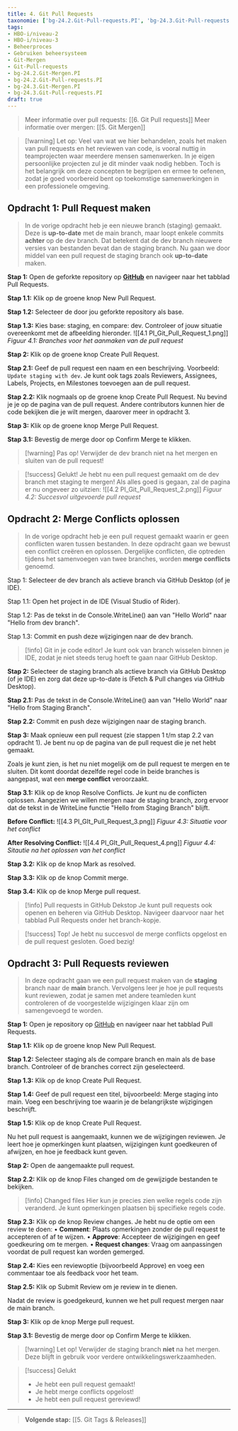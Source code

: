 ```yaml
---
title: 4. Git Pull Requests
taxonomie: ['bg-24.2.Git-Pull-requests.PI', 'bg-24.3.Git-Pull-requests.PI', 'bg-24.2.Git-Mergen.PI', 'bg-24.3.Git-Mergen.PI']
tags:
- HBO-i/niveau-2
- HBO-i/niveau-3
- Beheerproces
- Gebruiken beheersysteem
- Git-Mergen
- Git-Pull-requests
- bg-24.2.Git-Mergen.PI
- bg-24.2.Git-Pull-requests.PI
- bg-24.3.Git-Mergen.PI
- bg-24.3.Git-Pull-requests.PI
draft: true 
---
```


> Meer informatie over pull requests: [[6. Git Pull requests]]
> Meer informatie over mergen: [[5. Git Mergen]]

> [!warning] Let op: 
> Veel van wat we hier behandelen, zoals het maken van pull requests en het reviewen van code, is vooral nuttig in teamprojecten waar meerdere mensen samenwerken. In je eigen persoonlijke projecten zul je dit minder vaak nodig hebben. Toch is het belangrijk om deze concepten te begrijpen en ermee te oefenen, zodat je goed voorbereid bent op toekomstige samenwerkingen in een professionele omgeving.

## Opdracht 1: Pull Request maken
>In de vorige opdracht heb je een nieuwe branch (staging) gemaakt. Deze is **up-to-date** met de main branch, maar loopt enkele commits **achter** op de dev branch. Dat betekent dat de dev branch nieuwere versies van bestanden bevat dan de staging branch. Nu gaan we door middel van een pull request de staging branch ook **up-to-date** maken.

**Stap 1:** Open de geforkte repository op [**GitHub**](https://github.com) en navigeer naar het tabblad Pull Requests.

**Stap 1.1:** Klik op de groene knop New Pull Request.

**Stap 1.2:** Selecteer de door jou geforkte repository als base.

**Stap 1.3:** Kies base: staging, en compare: dev.
	Controleer of jouw situatie overeenkomt met de afbeelding hieronder.
	![[4.1 PI_Git_Pull_Request_1.png]]
	*Figuur 4.1: Branches voor het aanmaken van de pull request*
	
**Stap 2:** Klik op de groene knop Create Pull Request.

**Stap 2.1:** Geef de pull request een naam en een beschrijving.
	Voorbeeld: `Update staging with dev`.
	Je kunt ook tags zoals Reviewers, Assignees, Labels, Projects, en Milestones toevoegen aan de pull request.

**Stap 2.2:** Klik nogmaals op de groene knop Create Pull Request.
	Nu bevind je je op de pagina van de pull request. Andere contributors kunnen hier de code bekijken die je wilt mergen, daarover meer in opdracht 3.

**Stap 3:** Klik op de groene knop Merge Pull Request.

**Stap 3.1:** Bevestig de merge door op Confirm Merge te klikken.

> [!warning] Pas op!
> Verwijder de dev branch niet na het mergen en sluiten van de pull request!

> [!success] Gelukt!
> Je hebt nu een pull request gemaakt om de dev branch met staging te mergen! Als alles goed is gegaan, zal de pagina er nu ongeveer zo uitzien:
> ![[4.2 PI_Git_Pull_Request_2.png]]
> *Figuur 4.2: Succesvol uitgevoerde pull request*

## Opdracht 2: Merge Conflicts oplossen
>In de vorige opdracht heb je een pull request gemaakt waarin er geen conflicten waren tussen bestanden. In deze opdracht gaan we bewust een conflict creëren en oplossen. Dergelijke conflicten, die optreden tijdens het samenvoegen van twee branches, worden **merge conflicts** genoemd.

Stap 1: Selecteer de dev branch als actieve branch via GitHub Desktop (of je IDE).

Stap 1.1: Open het project in de IDE (Visual Studio of Rider).

Stap 1.2: Pas de tekst in de Console.WriteLine() aan van "Hello World" naar "Hello from dev branch".

Stap 1.3: Commit en push deze wijzigingen naar de dev branch.

> [!info] Git in je code editor!
> Je kunt ook van branch wisselen binnen je IDE, zodat je niet steeds terug hoeft te gaan naar GitHub Desktop. 

**Stap 2:** Selecteer de staging branch als actieve branch via GitHub Desktop (of je IDE) en zorg dat deze up-to-date is (Fetch & Pull changes via GitHub Desktop).

**Stap 2.1:** Pas de tekst in de Console.WriteLine() aan van "Hello World" naar "Hello from Staging Branch".

**Stap 2.2:** Commit en push deze wijzigingen naar de staging branch.

**Stap 3:** Maak opnieuw een pull request (zie stappen 1 t/m stap 2.2 van opdracht 1).
	Je bent nu op de pagina van de pull request die je net hebt gemaakt.

Zoals je kunt zien, is het nu niet mogelijk om de pull request te mergen en te sluiten. Dit komt doordat dezelfde regel code in beide branches is aangepast, wat een **merge conflict** veroorzaakt.

**Stap 3.1:** Klik op de knop Resolve Conflicts.
	Je kunt nu de conflicten oplossen. Aangezien we willen mergen naar de staging branch, zorg ervoor dat de tekst in de WriteLine functie "Hello from Staging Branch" blijft.

**Before Conflict:**
![[4.3 PI_GIt_Pull_Request_3.png]]
*Figuur 4.3: Situatie voor het conflict*

**After Resolving Conflict:**
![[4.4 PI_GIt_Pull_Request_4.png]]
*Figuur 4.4: Sitautie na het oplossen van het conflict*

**Stap 3.2:** Klik op de knop Mark as resolved.

**Stap 3.3:** Klik op de knop Commit merge.

**Stap 3.4:** Klik op de knop Merge pull request.

> [!info] Pull requests in GitHub Dekstop
> Je kunt pull requests ook openen en beheren via GitHub Desktop. Navigeer daarvoor naar het tabblad Pull Requests onder het branch-kopje.

> [!success] Top!
> Je hebt nu succesvol de merge conflicts opgelost en de pull request gesloten. Goed bezig!

## Opdracht 3: Pull Requests reviewen
>In deze opdracht gaan we een pull request maken van de **staging** branch naar de **main** branch. Vervolgens leer je hoe je pull requests kunt reviewen, zodat je samen met andere teamleden kunt controleren of de voorgestelde wijzigingen klaar zijn om samengevoegd te worden.

**Stap 1:** Open je repository op [GitHub](https://github.com) en navigeer naar het tabblad Pull Requests.

**Stap 1.1:** Klik op de groene knop New Pull Request.

**Stap 1.2:** Selecteer staging als de compare branch en main als de base branch. Controleer of de branches correct zijn geselecteerd.

**Stap 1.3:** Klik op de knop Create Pull Request.

**Stap 1.4:** Geef de pull request een titel, bijvoorbeeld: Merge staging into main. Voeg een beschrijving toe waarin je de belangrijkste wijzigingen beschrijft.

**Stap 1.5:** Klik op de knop Create Pull Request.

Nu het pull request is aangemaakt, kunnen we de wijzigingen reviewen. Je leert hoe je opmerkingen kunt plaatsen, wijzigingen kunt goedkeuren of afwijzen, en hoe je feedback kunt geven.

**Stap 2:** Open de aangemaakte pull request.

**Stap 2.2:** Klik op de knop Files changed om de gewijzigde bestanden te bekijken.

> [!info] Changed files
> Hier kun je precies zien welke regels code zijn veranderd. Je kunt opmerkingen plaatsen bij specifieke regels code.

**Stap 2.3:** Klik op de knop Review changes. Je hebt nu de optie om een review te doen:
	• **Comment**: Plaats opmerkingen zonder de pull request te accepteren of af te wijzen.
	• **Approve**: Accepteer de wijzigingen en geef goedkeuring om te mergen.
	• **Request changes**: Vraag om aanpassingen voordat de pull request kan worden gemerged.

**Stap 2.4:** Kies een reviewoptie (bijvoorbeeld Approve) en voeg een commentaar toe als feedback voor het team.

**Stap 2.5:** Klik op Submit Review om je review in te dienen.

Nadat de review is goedgekeurd, kunnen we het pull request mergen naar de main branch.

**Stap 3:** Klik op de knop Merge pull request.

**Stap 3.1:** Bevestig de merge door op Confirm Merge te klikken.

> [!warning] Let op!
> Verwijder de staging branch **niet** na het mergen. Deze blijft in gebruik voor verdere ontwikkelingswerkzaamheden.

> [!success] Gelukt
> - Je hebt een pull request gemaakt!
> - Je hebt merge conflicts opgelost!
> - Je hebt een pull request gereviewd!

___

> **Volgende stap:** [[5. Git Tags & Releases]]